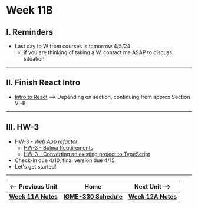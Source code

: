 # Week 11B

## I. Reminders
- Last day to W from courses is tomorrow 4/5/24
  - if you are thinking of taking a W, contact me ASAP to discuss situation

---
## II. Finish React Intro
- [Intro to React](https://github.com/tonethar/IGME-330-Master/blob/master/notes/react-intro.md) ==> Depending on section, continuing from approx Section VI-B

---
## III. HW-3

- [HW-3 - *Web App refactor*](../hw/hw-3.md)
  - [HW-3 - Bulma Requirements](../hw/hw3-bulma-requirements.md)
  - [HW-3 - Converting an existing project to TypeScript](../hw/hw3-typescript-notes.md)
- Check-in due 4/10, final version due 4/15. 
- Let's get started!

---


| <-- Previous Unit | Home | Next Unit -->
| --- | --- | --- 
| [**Week 11A Notes**](11A.md)  |  [**IGME-330 Schedule**](../schedule.md) | [**Week 12A Notes**](12A.md)
